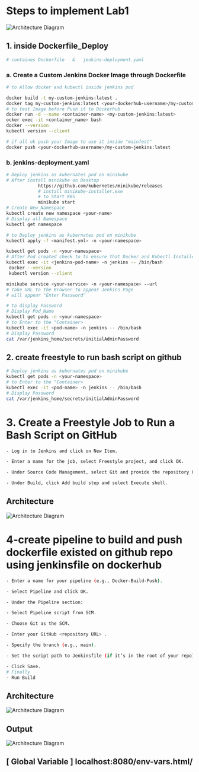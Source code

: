 # Steps to implement Lab1
![Architecture Diagram](./assets/Lab1.png)

## 1. inside Dockerfile_Deploy
```bash
# containes Dockerfile   &   jenkins-deployment.yaml 
```
### a. Create a Custom Jenkins Docker Image through Dockerfile
```bash
# to Allow docker and kubectl inside jenkins pod

docker build -t my-custom-jenkins:latest .
docker tag my-custom-jenkins:latest <your-dockerhub-username>/my-custom-jenkins:latest
# to test Image before Push it to Dockerhub
docker run -d --name <container-name> <my-custom-jenkins:latest>
ocker exec -it <container_name> bash
docker --version
kubectl version --client 

# if all ok push your Image to use it inside "mainfest"
docker push <your-dockerhub-username>/my-custom-jenkins:latest 
```
### b. jenkins-deployment.yaml
```bash
# Deploy jenkins as kubernates pod on minikube 
# After install minikube on Desktop
            https://github.com/kubernetes/minikube/releases
            # install minikube-installer.exe
            # to Start K8S
            minikube start
# Create New_Namespace
kubectl create new namespace <your-name>
# Display all Namespace
kubectl get namespace

# to Deploy jenkins as kubernates pod on minikube 
kubectl apply -f <manifest.yml> -n <your-namespace>

kubectl get pods -n <your-namespace>
# After Pod created check to to ensure that Docker and Kubectl Installed 
kubectl exec -it <jenkins-pod-name> -n jenkins -- /bin/bash
 docker --version
 kubectl version --client

minikube service <your-service> -n <your-namespace> --url
# Take URL to the Browser to appear Jenkins Page
# will appear "Enter Password"

# to display Password 
# Display Pod_Name
kubectl get pods -n <your-namespace>
# to Enter to the "Container>
kubectl exec -it <pod-name> -n jenkins -- /bin/bash
# Display Password
cat /var/jenkins_home/secrets/initialAdminPassword

```
## 2. create freestyle to run bash script on github
```bash
# Deploy jenkins as kubernates pod on minikube
kubectl get pods -n <your-namespace>
# to Enter to the "Container>
kubectl exec -it <pod-name> -n jenkins -- /bin/bash
# Display Password
cat /var/jenkins_home/secrets/initialAdminPassword

```

# 3. Create a Freestyle Job to Run a Bash Script on GitHub
```bash
- Log in to Jenkins and click on New Item.

- Enter a name for the job, select Freestyle project, and click OK.

- Under Source Code Management, select Git and provide the repository URL.

- Under Build, click Add build step and select Execute shell.
```
## Architecture

![Architecture Diagram](./assets/run%20bash%20script%20on%20github%20.png)


# 4-create pipeline to build and push dockerfile existed on github repo using jenkinsfile on dockerhub
```bash
- Enter a name for your pipeline (e.g., Docker-Build-Push).

- Select Pipeline and click OK.

- Under the Pipeline section:

- Select Pipeline script from SCM.

- Choose Git as the SCM.

- Enter your GitHub <repository URL> .

- Specify the branch (e.g., main).

- Set the script path to Jenkinsfile (if it’s in the root of your repo).

- Click Save.
# Finally
- Run Build
```

## Architecture

![Architecture Diagram](./assets/task.png)

## Output

![Architecture Diagram](./assets/push.png)



## [ Global Variable ] localhost:8080/env-vars.html/   ##################